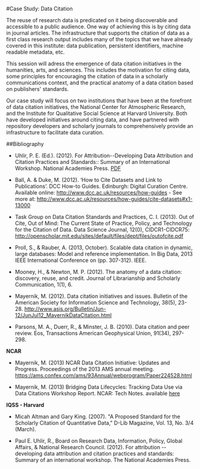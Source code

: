 #Case Study: Data Citation

The reuse of research data is predicated on it being discoverable and accessible to a public audience. One way of achieving this is by citing data in journal articles. The infrastructure that supports the citation of data as a first class research output includes many of the topics that we have already covered in this institute: data publication, persistent identifiers, machine readable metadata, etc. 

This session will adress the emergence of data citation initiatives in the humanities, arts, and sciences. This includes the motivation for citing data, some principles for encouraging the citation of data in a scholarly communications context, and the practical anatomy of a data citation based on publishers' standards. 

Our case study will focus on two institutions that have been at the forefront of data citation initiatives, the National Center for Atmospheric Research, and the Institute for Qualitative Social Science at Harvard University. Both have developed initiatives around citing data, and have partnered with repository developers and scholarly journals to comprehensively provide an infrastructure to facilitate data curation. 

##Bibliography

- Uhlir, P. E. (Ed.). (2012). For Attribution--Developing Data Attribution and Citation Practices and Standards:: Summary of an International Workshop. National Academies Press. [PDF](http://www.nap.edu/openbook.php?record_id=13564)

- Ball, A. & Duke, M. (2012). ‘How to Cite Datasets and Link to Publications’. DCC How-to Guides. Edinburgh: Digital Curation Centre. Available online: http://www.dcc.ac.uk/resources/how-guides - See more at: http://www.dcc.ac.uk/resources/how-guides/cite-datasets#x1-13000

- Task Group on Data Citation Standards and Practices, C. I. (2013). Out of Cite, Out of Mind: The Current State of Practice, Policy, and Technology for the Citation of Data. Data Science Journal, 12(0), CIDCR1-CIDCR75: http://openscholar.mit.edu/sites/default/files/dept/files/outofcite.pdf 

- Proll, S., & Rauber, A. (2013, October). Scalable data citation in dynamic, large databases: Model and reference implementation. In Big Data, 2013 IEEE International Conference on (pp. 307-312). IEEE.

- Mooney, H., & Newton, M. P. (2012). The anatomy of a data citation: discovery, reuse, and credit. Journal of Librarianship and Scholarly Communication, 1(1), 6.

- Mayernik, M. (2012). Data citation initiatives and issues. Bulletin of the American Society for Information Science and Technology, 38(5), 23-28. http://www.asis.org/Bulletin/Jun-12/JunJul12_MayernikDataCitation.html

- Parsons, M. A., Duerr, R., & Minster, J. B. (2010). Data citation and peer review. Eos, Transactions American Geophysical Union, 91(34), 297-298.

**NCAR**

- Mayernik, M. (2013) NCAR Data Citation Initiative: Updates and Progress. Proceedings of the 2013 AMS annual meeting. https://ams.confex.com/ams/93Annual/webprogram/Paper224528.html

- Mayernik, M. (2013) Bridging Data Lifecycles: Tracking Data Use via Data Citations Workshop Report. NCAR: Tech Notes. available [here](http://nldr.library.ucar.edu/repository/assets/technotes/TECH-NOTE-000-000-000-860.pdf)

**IQSS - Harvard**

- Micah Altman and Gary King. (2007). "A Proposed Standard for the Scholarly Citation of Quantitative Data," D-Lib Magazine, Vol. 13, No. 3/4 (March). 

- Paul E. Uhlir, R., Board on Research Data, Information, Policy, Global Affairs, & National Research Council. (2012). For attribution -- developing data attribution and citation practices and standards: Summary of an international workshop. The National Academies Press.
